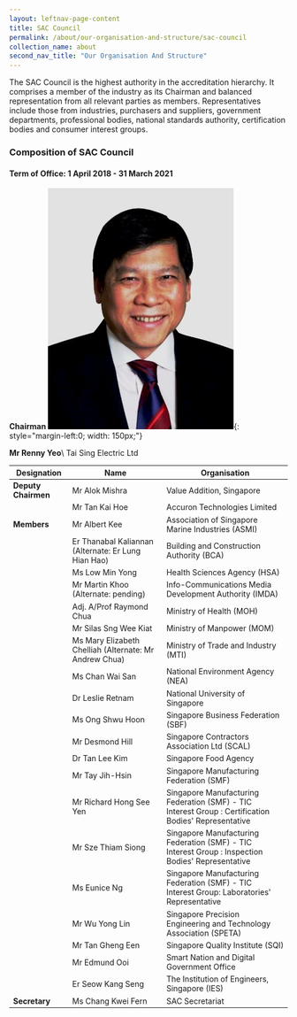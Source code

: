 ```yaml
---
layout: leftnav-page-content
title: SAC Council
permalink: /about/our-organisation-and-structure/sac-council
collection_name: about
second_nav_title: "Our Organisation And Structure"
---
```


The SAC Council is the highest authority in the accreditation hierarchy. It comprises a member of the industry as its Chairman and balanced representation from all relevant parties as members. Representatives include those from industries, purchasers and suppliers, government departments, professional bodies, national standards authority, certification bodies and consumer interest groups.

### Composition of SAC Council
#### Term of Office: 1 April 2018 - 31 March 2021

**Chairman**
![Renny Yeo](/images/about/our-organisation-structure/Renny-Yeo-HR2.jpg){: style="margin-left:0; width: 150px;"}
<!-- Comment: the use of '{:style=""}' is used to align the image to the left of the screen and also to resize the image -->
**Mr Renny Yeo**\\
Tai Sing Electric Ltd 

| Designation	| Name	| Organisation |
|-------------|-------|--------------|
| **Deputy Chairmen** | Mr Alok Mishra | Value Addition, Singapore |
| | Mr Tan Kai Hoe | Accuron Technologies Limited |
| **Members** | Mr Albert Kee | Association of Singapore Marine Industries (ASMI) |
| | Er Thanabal Kaliannan (Alternate: Er Lung Hian Hao) | Building and Construction Authority (BCA) |
| | Ms Low Min Yong | Health Sciences Agency (HSA) |
| | Mr Martin Khoo (Alternate: pending) | Info-Communications Media Development Authority (IMDA) |
| | Adj. A/Prof Raymond Chua | Ministry of Health (MOH) |
| | Mr Silas Sng Wee Kiat | Ministry of Manpower (MOM) |
| | Ms Mary Elizabeth Chelliah (Alternate:  Mr Andrew Chua) | Ministry of Trade and Industry (MTI) |
| | Ms Chan Wai San | National Environment Agency (NEA) |
| | Dr Leslie Retnam | National University of Singapore |
| | Ms Ong Shwu Hoon | Singapore Business Federation (SBF) |
| | Mr Desmond Hill | Singapore Contractors Association Ltd (SCAL) |
| | Dr Tan Lee Kim | Singapore Food Agency |
| | Mr Tay Jih-Hsin | Singapore Manufacturing Federation (SMF) |
| | Mr Richard Hong See Yen | Singapore Manufacturing Federation (SMF) - TIC<br/>Interest Group : Certification Bodies' Representative |
| | Mr Sze Thiam Siong | Singapore Manufacturing Federation (SMF) - TIC<br/>Interest Group : Inspection Bodies' Representative |
| | Ms Eunice Ng | Singapore Manufacturing Federation (SMF) - TIC<br/>Interest Group: Laboratories' Representative |
| | Mr Wu Yong Lin | Singapore Precision Engineering and Technology Association (SPETA) |
| | Mr Tan Gheng Een | Singapore Quality Institute (SQI) |
| | Mr Edmund Ooi | Smart Nation and Digital Government Office |
| | Er Seow Kang Seng | The Institution of Engineers, Singapore (IES) |
| **Secretary** | Ms Chang Kwei Fern | SAC Secretariat |
